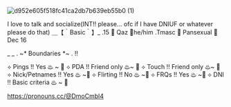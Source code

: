 ![d952e605f518fc41ca2db7b639eb55b0 (1)](https://github.com/user-attachments/assets/0929d956-6082-4c63-84ed-c7cd36d40f5c)

I love to talk and socialize(INT!! please... ofc if I have DNIUF or whatever please do that)
＿【｀Basic｀】_
.15 🍷 Qaz 🍷he/him
.Tmasc 🥀 Pansexual 🥀 Dec 16

_ _ . ~* Boundaries *~ . !!

⟡ Pings !! Yes ♨ ~ 🥀
⟡ PDA !! Friend only ♨~ 🥀
⟡ Touch !! Friend only ♨~ 🥀
⟡ Nick/Petnames !! Yes ♨ ~🥀
⟡ Flirting !! No ♨ ~🥀
⟡ FRQs !! Yes ♨ ~🥀
⟡ DNI !! Basic criteria ♨ ~ 🥀

https://pronouns.cc/@DmoCmbl4
